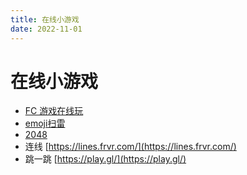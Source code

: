 ```yaml
---
title: 在线小游戏
date: 2022-11-01
---
```


# 在线小游戏

- [FC 游戏在线玩](https://mklab.eu.org/FCGames/#/)
- [emoji扫雷](http://muan.github.io/emoji-minesweeper/)
- [2048](https://play2048.co/)
- 连线 [https://lines.frvr.com/](https://lines.frvr.com/)
- 跳一跳 [https://play.gl/](https://play.gl/)